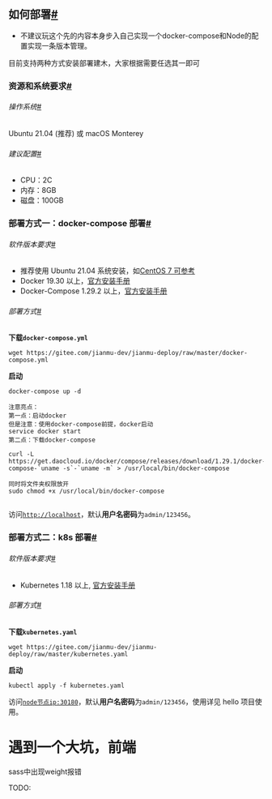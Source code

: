 ## 如何部署[#](https://jianmu-docs.assets.dghub.cn/jianmu-docs/2.5.4/guide/how-to-deploy.html#如何部署)

- 不建议玩这个先的内容本身步入自己实现一个docker-compose和Node的配置实现一条版本管理。

目前支持两种方式安装部署建木，大家根据需要任选其一即可

### 资源和系统要求[#](https://jianmu-docs.assets.dghub.cn/jianmu-docs/2.5.4/guide/how-to-deploy.html#资源和系统要求)

###### 操作系统[#](https://jianmu-docs.assets.dghub.cn/jianmu-docs/2.5.4/guide/how-to-deploy.html#操作系统)

Ubuntu 21.04 (推荐) 或 macOS Monterey

###### 建议配置[#](https://jianmu-docs.assets.dghub.cn/jianmu-docs/2.5.4/guide/how-to-deploy.html#建议配置)

- CPU：2C
- 内存：8GB
- 磁盘：100GB

### 部署方式一：docker-compose 部署[#](https://jianmu-docs.assets.dghub.cn/jianmu-docs/2.5.4/guide/how-to-deploy.html#部署方式一：docker-compose部署)

###### 软件版本要求[#](https://jianmu-docs.assets.dghub.cn/jianmu-docs/2.5.4/guide/how-to-deploy.html#软件版本要求)

- 推荐使用 Ubuntu 21.04 系统安装，如[CentOS 7 可参考](https://docs.jianmu.dev/guide/centos-install.html)
- Docker 19.30 以上，[官方安装手册](https://docs.docker.com/get-started/#download-and-install-docker)
- Docker-Compose 1.29.2 以上，[官方安装手册](https://docs.docker.com/compose/install/#install-compose)

###### 部署方式[#](https://jianmu-docs.assets.dghub.cn/jianmu-docs/2.5.4/guide/how-to-deploy.html#部署方式)

**下载`docker-compose.yml`**

```
wget https://gitee.com/jianmu-dev/jianmu-deploy/raw/master/docker-compose.yml
```

**启动**

```
docker-compose up -d

注意亮点：
第一点：启动docker
但是注意：使用docker-compose前提，docker启动
service docker start
第二点：下载docker-compose

curl -L https://get.daocloud.io/docker/compose/releases/download/1.29.1/docker-compose-`uname -s`-`uname -m` > /usr/local/bin/docker-compose

同时将文件夹权限放开
sudo chmod +x /usr/local/bin/docker-compose


```

访问[`http://localhost`](http://localhost/)，默认**用户名密码**为`admin/123456`。

### 部署方式二：k8s 部署[#](https://jianmu-docs.assets.dghub.cn/jianmu-docs/2.5.4/guide/how-to-deploy.html#部署方式二：k8s部署)

###### 软件版本要求[#](https://jianmu-docs.assets.dghub.cn/jianmu-docs/2.5.4/guide/how-to-deploy.html#软件版本要求-1)

- Kubernetes 1.18 以上, [官方安装手册](https://kubernetes.io/docs/tasks/tools/)

###### 部署方式[#](https://jianmu-docs.assets.dghub.cn/jianmu-docs/2.5.4/guide/how-to-deploy.html#部署方式-1)

**下载`kubernetes.yaml`**

```
wget https://gitee.com/jianmu-dev/jianmu-deploy/raw/master/kubernetes.yaml
```

**启动**

```
kubectl apply -f kubernetes.yaml
```

访问[`node节点ip:30180`](http://xn--nodeip-6f8nh25i:30180/)，默认**用户名密码**为`admin/123456`，使用详见 hello 项目使用。




# 遇到一个大坑，前端
sass中出现weight报错

TODO: